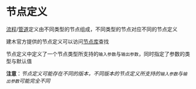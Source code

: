# 节点定义

[流程](flow-dsl.md)/[管道](pipeline-dsl.md)定义由不同类型的节点组成，不同类型的节点对应不同的节点定义

建木官方提供的节点定义可以访问[节点库](https://jianmuhub.com)查找

节点定义中定义了一个节点类型所支持的`输入参数`与`输出参数`，同时指定了参数的类型与默认值

**注意**：*节点定义可能存在不同的版本，不同版本的节点定义所支持的`输入参数`与`输出参数`可能完全不同*